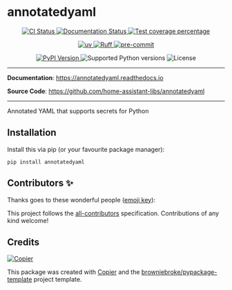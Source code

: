 # annotatedyaml

<p align="center">
  <a href="https://github.com/home-assistant-libs/annotatedyaml/actions/workflows/ci.yml?query=branch%3Amain">
    <img src="https://img.shields.io/github/actions/workflow/status/home-assistant-libs/annotatedyaml/ci.yml?branch=main&label=CI&logo=github&style=flat-square" alt="CI Status" >
  </a>
  <a href="https://annotatedyaml.readthedocs.io">
    <img src="https://img.shields.io/readthedocs/annotatedyaml.svg?logo=read-the-docs&logoColor=fff&style=flat-square" alt="Documentation Status">
  </a>
  <a href="https://codecov.io/gh/home-assistant-libs/annotatedyaml">
    <img src="https://img.shields.io/codecov/c/github/home-assistant-libs/annotatedyaml.svg?logo=codecov&logoColor=fff&style=flat-square" alt="Test coverage percentage">
  </a>
</p>
<p align="center">
  <a href="https://github.com/astral-sh/uv">
    <img src="https://img.shields.io/endpoint?url=https://raw.githubusercontent.com/astral-sh/uv/main/assets/badge/v0.json" alt="uv">
  </a>
  <a href="https://github.com/astral-sh/ruff">
    <img src="https://img.shields.io/endpoint?url=https://raw.githubusercontent.com/astral-sh/ruff/main/assets/badge/v2.json" alt="Ruff">
  </a>
  <a href="https://github.com/pre-commit/pre-commit">
    <img src="https://img.shields.io/badge/pre--commit-enabled-brightgreen?logo=pre-commit&logoColor=white&style=flat-square" alt="pre-commit">
  </a>
</p>
<p align="center">
  <a href="https://pypi.org/project/annotatedyaml/">
    <img src="https://img.shields.io/pypi/v/annotatedyaml.svg?logo=python&logoColor=fff&style=flat-square" alt="PyPI Version">
  </a>
  <img src="https://img.shields.io/pypi/pyversions/annotatedyaml.svg?style=flat-square&logo=python&amp;logoColor=fff" alt="Supported Python versions">
  <img src="https://img.shields.io/pypi/l/annotatedyaml.svg?style=flat-square" alt="License">
</p>

---

**Documentation**: <a href="https://annotatedyaml.readthedocs.io" target="_blank">https://annotatedyaml.readthedocs.io </a>

**Source Code**: <a href="https://github.com/home-assistant-libs/annotatedyaml" target="_blank">https://github.com/home-assistant-libs/annotatedyaml </a>

---

Annotated YAML that supports secrets for Python

## Installation

Install this via pip (or your favourite package manager):

`pip install annotatedyaml`

## Contributors ✨

Thanks goes to these wonderful people ([emoji key](https://allcontributors.org/docs/en/emoji-key)):

<!-- prettier-ignore-start -->
<!-- ALL-CONTRIBUTORS-LIST:START - Do not remove or modify this section -->
<!-- markdownlint-disable -->
<!-- markdownlint-enable -->
<!-- ALL-CONTRIBUTORS-LIST:END -->
<!-- prettier-ignore-end -->

This project follows the [all-contributors](https://github.com/all-contributors/all-contributors) specification. Contributions of any kind welcome!

## Credits

[![Copier](https://img.shields.io/endpoint?url=https://raw.githubusercontent.com/copier-org/copier/master/img/badge/badge-grayscale-inverted-border-orange.json)](https://github.com/copier-org/copier)

This package was created with
[Copier](https://copier.readthedocs.io/) and the
[browniebroke/pypackage-template](https://github.com/browniebroke/pypackage-template)
project template.
